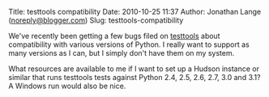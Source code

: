 Title: testtools compatibility
Date: 2010-10-25 11:37
Author: Jonathan Lange (noreply@blogger.com)
Slug: testtools-compatibility

We've recently been getting a few bugs filed on
[testtools](https://launchpad.net/testtools) about compatibility with
various versions of Python. I really want to support as many versions as
I can, but I simply don't have them on my system.  
  
What resources are available to me if I want to set up a Hudson instance
or similar that runs testtools tests against Python 2.4, 2.5, 2.6, 2.7,
3.0 and 3.1? A Windows run would also be nice.

